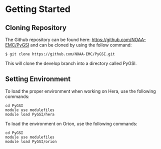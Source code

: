 # Getting Started

## Cloning Repository

The Github repository can be found here: https://github.com/NOAA-EMC/PyGSI
and can be cloned by using the follow command:

```
$ git clone https://github.com/NOAA-EMC/PyGSI.git
```
This will clone the develop branch into a directory called PyGSI.

## Setting Environment

To load the proper environment when working on Hera, use the following commands:

    cd PyGSI
    module use modulefiles
    module load PyGSI/hera

To load the environment on Orion, use the following commands:

    cd PyGSI
    module use modulefiles
    module load PyGSI/orion
